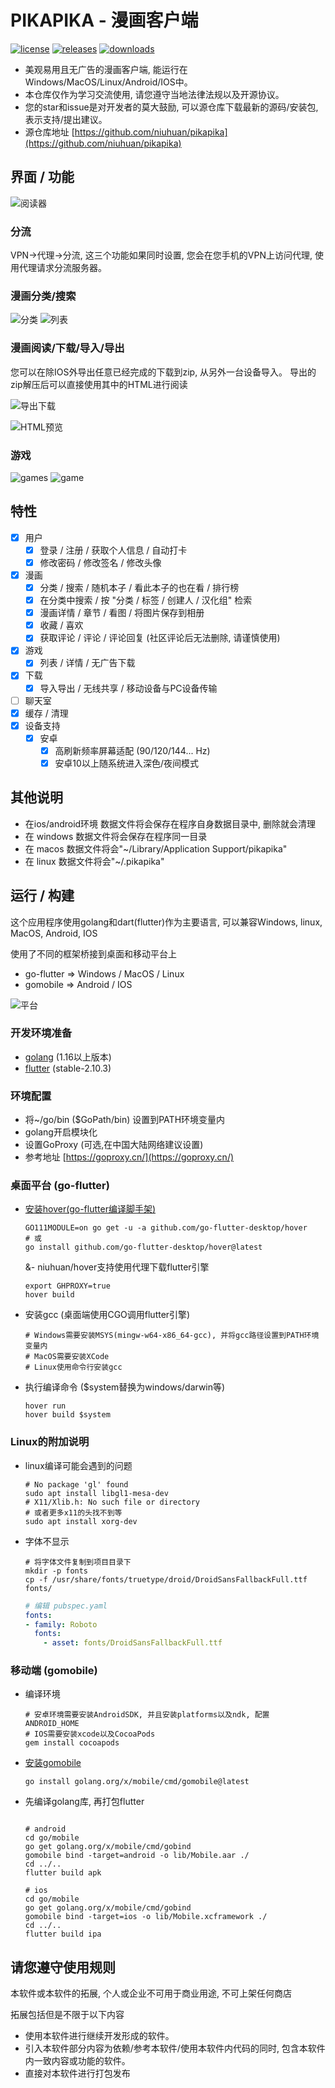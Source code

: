 PIKAPIKA - 漫画客户端
========
[![license](https://img.shields.io/github/license/niuhuan/pikapika)](https://raw.githubusercontent.com/niuhuan/pikapika/master/LICENSE)
[![releases](https://img.shields.io/github/v/release/niuhuan/pikapika)](https://github.com/niuhuan/pikapika/releases)
[![downloads](https://img.shields.io/github/downloads/niuhuan/pikapika/total)](https://github.com/niuhuan/pikapika/releases)

- 美观易用且无广告的漫画客户端, 能运行在Windows/MacOS/Linux/Android/IOS中。
- 本仓库仅作为学习交流使用, 请您遵守当地法律法规以及开源协议。
- 您的star和issue是对开发者的莫大鼓励, 可以源仓库下载最新的源码/安装包, 表示支持/提出建议。
- 源仓库地址 [https://github.com/niuhuan/pikapika](https://github.com/niuhuan/pikapika)

## 界面 / 功能

![阅读器](images/reader.png)

### 分流

VPN->代理->分流, 这三个功能如果同时设置, 您会在您手机的VPN上访问代理, 使用代理请求分流服务器。

### 漫画分类/搜索

![分类](images/categories_screen.png) ![列表](images/comic_list.png)

### 漫画阅读/下载/导入/导出

您可以在除IOS外导出任意已经完成的下载到zip, 从另外一台设备导入。 导出的zip解压后可以直接使用其中的HTML进行阅读

![导出下载](images/exporting.png)

![HTML预览](images/exporting2.png)

### 游戏

![games](images/games.png)
![game](images/game.png)

## 特性

- [x] 用户
    - [x] 登录 / 注册 / 获取个人信息 / 自动打卡
    - [x] 修改密码 / 修改签名 / 修改头像
- [x] 漫画
    - [x] 分类 / 搜索 / 随机本子 / 看此本子的也在看 / 排行榜
    - [x] 在分类中搜索 / 按 "分类 / 标签 / 创建人 / 汉化组" 检索
    - [x] 漫画详情 / 章节 / 看图 / 将图片保存到相册
    - [x] 收藏 / 喜欢
    - [x] 获取评论 / 评论 / 评论回复 (社区评论后无法删除, 请谨慎使用)
- [x] 游戏
    - [x] 列表 / 详情 / 无广告下载
- [x] 下载
    - [x] 导入导出 / 无线共享 / 移动设备与PC设备传输
- [ ] 聊天室
- [x] 缓存 / 清理
- [x] 设备支持
    - [x] 安卓
        - [x] 高刷新频率屏幕适配 (90/120/144... Hz)
        - [x] 安卓10以上随系统进入深色/夜间模式

## 其他说明

- 在ios/android环境 数据文件将会保存在程序自身数据目录中, 删除就会清理
- 在 windows 数据文件将会保存在程序同一目录
- 在 macos 数据文件将会"~/Library/Application Support/pikapika"
- 在 linux 数据文件将会"~/.pikapika"

## 运行 / 构建

这个应用程序使用golang和dart(flutter)作为主要语言, 可以兼容Windows, linux, MacOS, Android, IOS

使用了不同的框架桥接到桌面和移动平台上

- go-flutter => Windows / MacOS / Linux
- gomobile => Android / IOS

![平台](images/platforms.png)

### 开发环境准备

- [golang](https://golang.org/) (1.16以上版本)
- [flutter](https://flutter.dev/) (stable-2.10.3)

### 环境配置

- 将~/go/bin ($GoPath/bin) 设置到PATH环境变量内
- golang开启模块化
- 设置GoProxy (可选,在中国大陆网络建议设置)
- 参考地址 [https://goproxy.cn/](https://goproxy.cn/)

### 桌面平台 (go-flutter)

- [安装hover(go-flutter编译脚手架)](https://github.com/go-flutter-desktop/hover)
  ```shell
  GO111MODULE=on go get -u -a github.com/go-flutter-desktop/hover
  # 或
  go install github.com/go-flutter-desktop/hover@latest
  ```

  &- niuhuan/hover支持使用代理下载flutter引擎
  ```shell
  export GHPROXY=true
  hover build
  ```

- 安装gcc (桌面端使用CGO调用flutter引擎)
  ```shell
  # Windows需要安装MSYS(mingw-w64-x86_64-gcc), 并将gcc路径设置到PATH环境变量内
  # MacOS需要安装XCode
  # Linux使用命令行安装gcc
  ```
- 执行编译命令 ($system替换为windows/darwin等)
  ```shell
  hover run
  hover build $system
  ```

### Linux的附加说明

- linux编译可能会遇到的问题
  ```shell
  # No package 'gl' found
  sudo apt install libgl1-mesa-dev
  # X11/Xlib.h: No such file or directory
  # 或者更多x11的头找不到等
  sudo apt install xorg-dev
  ```
- 字体不显示
    ```shell
    # 将字体文件复制到项目目录下
    mkdir -p fonts
    cp -f /usr/share/fonts/truetype/droid/DroidSansFallbackFull.ttf fonts/
    ```
    ```yaml
   # 编辑 pubspec.yaml
  fonts:
  - family: Roboto
      fonts:
        - asset: fonts/DroidSansFallbackFull.ttf
    ```

### 移动端 (gomobile)

- 编译环境
  ```shell
  # 安卓环境需要安装AndroidSDK, 并且安装platforms以及ndk, 配置 ANDROID_HOME
  # IOS需要安装xcode以及CocoaPods 
  gem install cocoapods
  ```
- [安装gomobile](https://github.com/golang/mobile)
  ```shell
  go install golang.org/x/mobile/cmd/gomobile@latest
  ```
- 先编译golang库, 再打包flutter
  ```shell
  
  # android
  cd go/mobile
  go get golang.org/x/mobile/cmd/gobind
  gomobile bind -target=android -o lib/Mobile.aar ./
  cd ../..
  flutter build apk
  
  # ios
  cd go/mobile
  go get golang.org/x/mobile/cmd/gobind
  gomobile bind -target=ios -o lib/Mobile.xcframework ./
  cd ../..
  flutter build ipa
  
  ```

## 请您遵守使用规则

本软件或本软件的拓展, 个人或企业不可用于商业用途, 不可上架任何商店

拓展包括但是不限于以下内容

- 使用本软件进行继续开发形成的软件。
- 引入本软件部分内容为依赖/参考本软件/使用本软件内代码的同时, 包含本软件内一致内容或功能的软件。
- 直接对本软件进行打包发布

